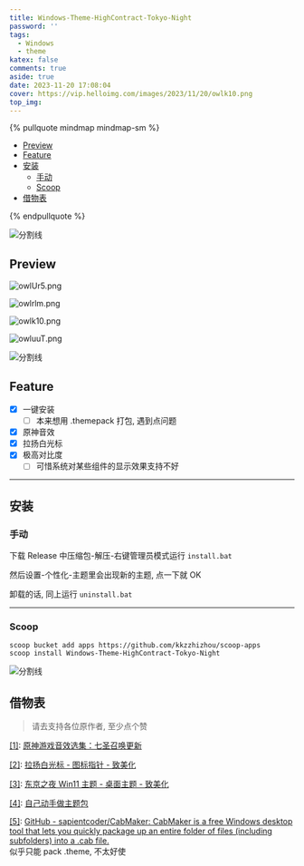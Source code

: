 ```yaml
---
title: Windows-Theme-HighContract-Tokyo-Night
password: ''
tags:
  - Windows
  - theme
katex: false
comments: true
aside: true
date: 2023-11-20 17:08:04
cover: https://vip.helloimg.com/images/2023/11/20/owlk10.png
top_img:
---
```


<!--
 * @?: *********************************************************************
 * @Author: Weidows
 * @LastEditors: Weidows
 * @LastEditTime: 2023-11-20 17:13:03
 * @FilePath: \Windows-Theme-HighContract-Tokyo-Night\README.md
 * @Description:
 * @!: *********************************************************************
-->

{% pullquote mindmap mindmap-sm %}

- [Preview](#preview)
- [Feature](#feature)
- [安装](#安装)
  - [手动](#手动)
  - [Scoop](#scoop)
- [借物表](#借物表)

{% endpullquote %}

<a>![分割线](https://cdn.jsdelivr.net/gh/Weidows/Weidows/image/divider.png)</a>

## Preview

![owlUr5.png](https://vip.helloimg.com/images/2023/11/20/owlUr5.png)

![owlrlm.png](https://vip.helloimg.com/images/2023/11/20/owlrlm.png)

![owlk10.png](https://vip.helloimg.com/images/2023/11/20/owlk10.png)

![owluuT.png](https://vip.helloimg.com/images/2023/11/20/owluuT.png)

<a>![分割线](https://cdn.jsdelivr.net/gh/Weidows/Weidows/image/divider.png)</a>

## Feature

- [x] 一键安装
  - [ ] 本来想用 .themepack 打包, 遇到点问题
- [x] 原神音效
- [x] 拉扬白光标
- [x] 极高对比度
  - [ ] 可惜系统对某些组件的显示效果支持不好

---

## 安装

### 手动

下载 Release 中压缩包-解压-右键管理员模式运行 `install.bat`

然后设置-个性化-主题里会出现新的主题, 点一下就 OK

卸载的话, 同上运行 `uninstall.bat`

---

### Scoop

```
scoop bucket add apps https://github.com/kkzzhizhou/scoop-apps
scoop install Windows-Theme-HighContract-Tokyo-Night
```

<a>![分割线](https://cdn.jsdelivr.net/gh/Weidows/Weidows/image/divider.png)</a>

## 借物表

> 请去支持各位原作者, 至少点个赞

<a name='cite_note-1' href='#cite_ref-1'>[1]</a>: [原神游戏音效选集：七圣召唤更新](https://www.bilibili.com/video/BV1Ls4y1B7mB)

<a name='cite_note-2' href='#cite_ref-2'>[2]</a>: [拉扬白光标 - 图标指针 - 致美化](https://zhutix.com/ico/layan-white-cus/)

<a name='cite_note-3' href='#cite_ref-3'>[3]</a>: [东京之夜 Win11 主题 - 桌面主题 - 致美化](https://zhutix.com/pc/tokyo-night-vs/)

<a name='cite_note-4' href='#cite_ref-4'>[4]</a>: [自己动手做主题包](https://meta.appinn.net/t/topic/27800)

<a name='cite_note-5' href='#cite_ref-5'>[5]</a>: [GitHub - sapientcoder/CabMaker: CabMaker is a free Windows desktop tool that lets you quickly package up an entire folder of files (including subfolders) into a .cab file.](https://github.com/sapientcoder/CabMaker/) \
似乎只能 pack .theme, 不太好使
